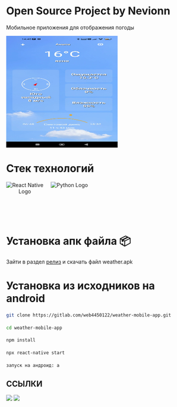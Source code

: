 # Open Source Project by Nevionn

Мобильное приложения для отображения погоды

<div align="center" style="display: flex; align-items: center;">
  <img src="./preview/preview_app.jpg" alt="App preview" width="300" height="300">
</div>

# Стек технологий

<div align="center" style="display: flex; align-items: center;">
  <img src="https://upload.wikimedia.org/wikipedia/commons/a/a7/React-icon.svg" alt="React Native Logo" width="100" height="100">
  <span style="margin: 0 10px; font-size: 24px;"> </span>
  <img src="https://upload.wikimedia.org/wikipedia/commons/4/4c/Typescript_logo_2020.svg" alt="Python Logo" width="100" height="100">
</div>

# Установка апк файла 📦

Зайти в раздел [релиз](https://gitlab.com/web4450122/weather-mobile-app/-/releases) и скачать файл weather.apk

# Установка из исходников на android

```bash
git clone https://gitlab.com/web4450122/weather-mobile-app.git

cd weather-mobile-app

npm install

npx react-native start

запуск на андроид: a
```

## ССЫЛКИ

[<img src="https://gitlab.com/prolinux410/owl_dots/-/raw/main/.img/git_tg.png?ref_type=heads" width="100">](https://t.me/ancient_nevionn)
[<img src="https://gitlab.com/prolinux410/owl_dots/-/raw/main/.img/git_coffee.png?ref_type=heads" width="100">](https://www.donationalerts.com/r/nevion)
